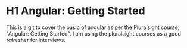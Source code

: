# H1 Angular: Getting Started

This is a git to cover the basic of angular as per the Pluralsight course, "Angular: Getting Started". I am using the pluralsight courses as a good refresher for interviews. 